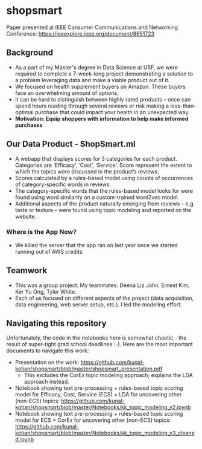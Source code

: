 # shopsmart
Paper presented at IEEE Consumer Communications and Networking Conference:
https://ieeexplore.ieee.org/document/8651723

## Background
-	As a part of my Master's degree in Data Science at USF, we were required to complete a 7-week-long project demonstrating a solution to a problem leveraging data and make a viable product out of it.
-	We focused on health supplement buyers on Amazon.  These buyers face an overwhelming amount of options.
-	It can be hard to distinguish between highly rated products – once can spend hours reading through several reviews or risk making a less-than-optimal purchase that could impact your health in an unexpected way.
- **Motivation: Equip shoppers with information to help make informed purchases**

## Our Data Product - ShopSmart.ml
- A webapp that displays scores for 3 categories for each product.  Categories are ‘Efficacy’, ‘Cost’, ‘Service’. Score represent the extent to which the topics were discussed in the product’s reviews.
- Scores calculated by a rules-based model using counts of occurrences of category-specific words in reviews.
- The category-specific words that the rules-based model looks for were found using word similarity on a custom-trained word2vec model.
- Additional aspects of the product naturally emerging from reviews – e.g. taste or texture – were found using topic modeling and reported on the website.

### Where is the App Now?
- We killed the server that the app ran on last year once we started running out of AWS credits.

## Teamwork
- This was a group project.  My teammates: Deena Liz John, Ernest Kim, Ker Yu Ong, Tyler White.
- Each of us focused on different aspects of the project (data acquisition, data engineering, web server setup, etc.).  I led the modeling effort.

## Navigating this repository
Unfortunately, the code in the notebooks here is somewhat chaotic - the result of super-tight grad school deadlines :-). Here are the most important documents to navigate this work:
- Presentation on the work:  https://github.com/kunal-kotian/shopsmart/blob/master/shopsmart_presentation.pdf
  - This excludes the CorEx topic modeling approach; explains the LDA approach instead.
- Notebook showing text pre-processing + rules-based topic scoring model for Efficacy, Cost, Service (ECS) + LDA for uncovering other (non-ECS) topics:  https://github.com/kunal-kotian/shopsmart/blob/master/Notebooks/kk_topic_modeling_v2.ipynb
- Notebook showing text pre-processing + rules-based topic scoring model for ECS + CorEx for uncovering other (non-ECS) topics: https://github.com/kunal-kotian/shopsmart/blob/master/Notebooks/kk_topic_modeling_v3_cleaned.ipynb
